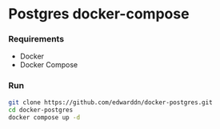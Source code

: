 # Postgres docker-compose

### Requirements

- Docker
- Docker Compose

### Run

```bash
git clone https://github.com/edwarddn/docker-postgres.git
cd docker-postgres
docker compose up -d
```
